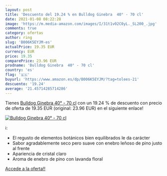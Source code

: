 ```yaml
---
layout: post
title: 'Descuento del 19.24 % en Bulldog Ginebra  40° - 70 cl'
date: 2021-01-08 08:22:28
image: 'https://m.media-amazon.com/images/I/31t1v02C0yL._SL200_.jpg'
comments: true
category: ofertas
author: ring
slug: 'B006K5EYJM-es'
actualPrice: 19.35 EUR
currency: EUR
price: 19.35
comparePrice: 23.96 EUR
prodname: 'Bulldog Ginebra  40° - 70 cl'
country: 'es'
flag: '🇪🇸'
buyurl: 'https://www.amazon.es/dp/B006K5EYJM/?tag=tolees-21'
descuento: '19.24'
average: '21.45714285714286'
---
```


Tienes [Bulldog Ginebra  40° - 70 cl](https://www.amazon.es/dp/B006K5EYJM/?tag=tolees-21) con un 19.24 % de descuento con precio de oferta de 19.35 EUR (original: 23.96 EUR) en el siguiente enlace!

[![Bulldog Ginebra  40° - 70 cl](https://m.media-amazon.com/images/I/31t1v02C0yL._SL200_.jpg)](https://www.amazon.es/dp/B006K5EYJM/?tag=tolees-21)

ℹ️:

- El regusto de elementos botánicos bien equilibrados le da carácter
- Sabor agradablemente seco pero suave con enebro leñoso de pino justo al frente
- Apariencia de cristal claro
- Aroma de enebro de pino con lavanda floral

[Accede a la oferta!!](https://www.amazon.es/dp/B006K5EYJM/?tag=tolees-21)
